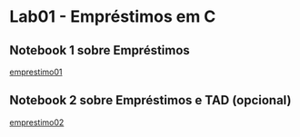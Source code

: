 # Lab01 - Empréstimos em C
## Notebook 1 sobre Empréstimos

[emprestimo01](emprestimo01-ra167974.ipynb)

## Notebook 2 sobre Empréstimos e TAD (opcional)

[emprestimo02](emprestimo02-tad-ra167974.ipynb)
